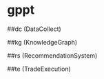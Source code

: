 # gppt
##dc (DataCollect)

##kg (KnowledgeGraph)

##rs (RecommendationSystem)

##te (TradeExecution)

## 